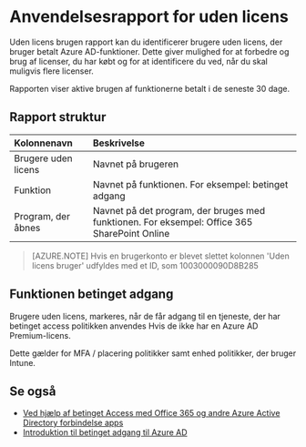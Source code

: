 <properties
    pageTitle="Uden licens anvendelsesrapport | Microsoft Azure"
    description="Uden licens brugen rapport kan du identificerer brugere uden licens, der bruger betalt Azure AD-funktioner."
    services="active-directory"
    documentationCenter=""
    authors="MarkusVi"
    manager="femila"
    editor=""/>

<tags
    ms.service="active-directory"
    ms.workload="identity"
    ms.tgt_pltfrm="na"
    ms.devlang="na"
    ms.topic="article"
    ms.date="10/20/2016"
    ms.author="markvi"/>

# <a name="unlicensed-usage-report"></a>Anvendelsesrapport for uden licens

Uden licens brugen rapport kan du identificerer brugere uden licens, der bruger betalt Azure AD-funktioner. Dette giver mulighed for at forbedre og brug af licenser, du har købt og for at identificere du ved, når du skal muligvis flere licenser. 

Rapporten viser aktive brugen af funktionerne betalt i de seneste 30 dage. 

## <a name="report-structure"></a>Rapport struktur
 
| Kolonnenavn          |    Beskrivelse |
| :--                  | :--         |
| Brugere uden licens      |    Navnet på brugeren |
| Funktion              | Navnet på funktionen. For eksempel: betinget adgang |
| Program, der åbnes | Navnet på det program, der bruges med funktionen. For eksempel: Office 365 SharePoint Online |

 
> [AZURE.NOTE] Hvis en brugerkonto er blevet slettet kolonnen 'Uden licens bruger' udfyldes med et ID, som 1003000090D8B285


## <a name="conditional-access-feature"></a>Funktionen betinget adgang

Brugere uden licens, markeres, når de får adgang til en tjeneste, der har betinget access politikken anvendes Hvis de ikke har en Azure AD Premium-licens. 

Dette gælder for MFA / placering politikker samt enhed politikker, der bruger Intune.
 

## <a name="see-also"></a>Se også

- [Ved hjælp af betinget Access med Office 365 og andre Azure Active Directory forbindelse apps](active-directory-conditional-access.md)
- [Introduktion til betinget adgang til Azure AD](active-directory-conditional-access-azuread-connected-apps.md) 


